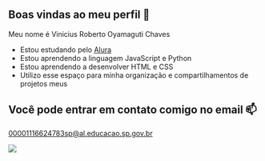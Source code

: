 ## Boas vindas ao meu perfil 🐼

Meu nome é Vinicius Roberto Oyamaguti Chaves

- Estou estudando pelo [Alura](https://www.alura.com.br)
- Estou aprendendo a linguagem JavaScript e Python
- Estou aprendendo a desenvolver HTML e CSS
- Utilizo esse espaço para minha organização e compartilhamentos de projetos meus

## Você pode entrar em contato comigo no email 📫

00001116624783sp@al.educacao.sp.gov.br

![](https://media.tenor.com/d4sG_BgyH1cAAAAi/maxwell-cat.gif)
